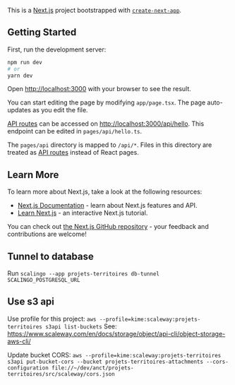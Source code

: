 This is a [Next.js](https://nextjs.org/) project bootstrapped with [`create-next-app`](https://github.com/vercel/next.js/tree/canary/packages/create-next-app).

## Getting Started

First, run the development server:

```bash
npm run dev
# or
yarn dev
```

Open [http://localhost:3000](http://localhost:3000) with your browser to see the result.

You can start editing the page by modifying `app/page.tsx`. The page auto-updates as you edit the file.

[API routes](https://nextjs.org/docs/api-routes/introduction) can be accessed on [http://localhost:3000/api/hello](http://localhost:3000/api/hello). This endpoint can be edited in `pages/api/hello.ts`.

The `pages/api` directory is mapped to `/api/*`. Files in this directory are treated as [API routes](https://nextjs.org/docs/api-routes/introduction) instead of React pages.

## Learn More

To learn more about Next.js, take a look at the following resources:

- [Next.js Documentation](https://nextjs.org/docs) - learn about Next.js features and API.
- [Learn Next.js](https://nextjs.org/learn) - an interactive Next.js tutorial.

You can check out [the Next.js GitHub repository](https://github.com/vercel/next.js/) - your feedback and contributions are welcome!

## Tunnel to database

Run `scalingo --app projets-territoires db-tunnel SCALINGO_POSTGRESQL_URL`

## Use s3 api

Use profile for this project: `aws --profile=kime:scaleway:projets-territoires s3api list-buckets`
See: https://www.scaleway.com/en/docs/storage/object/api-cli/object-storage-aws-cli/

Update bucket CORS: `aws --profile=kime:scaleway:projets-territoires s3api put-bucket-cors --bucket projets-territoires-attachments --cors-configuration file://~/dev/anct/projets-territoires/src/scaleway/cors.json`
